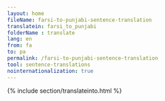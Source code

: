 ```yaml
---
layout: home
fileName: farsi-to-punjabi-sentence-translation
translatein: farsi_to_punjabi
folderName : translate
lang: en
from: fa
to: pa
permalink: /farsi-to-punjabi-sentence-translation
tool: sentence-translations
nointernationalization: true
---
```

{% include section/translateinto.html %}
